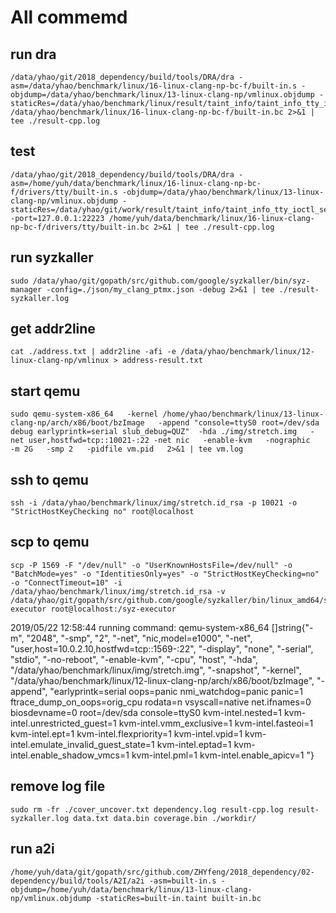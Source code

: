 # All commemd

## run dra

```shell script
/data/yhao/git/2018_dependency/build/tools/DRA/dra -asm=/data/yhao/benchmark/linux/16-linux-clang-np-bc-f/built-in.s -objdump=/data/yhao/benchmark/linux/13-linux-clang-np/vmlinux.objdump -staticRes=/data/yhao/benchmark/linux/result/taint_info/taint_info_tty_ioctl_serialize /data/yhao/benchmark/linux/16-linux-clang-np-bc-f/built-in.bc 2>&1 | tee ./result-cpp.log
```

## test

```shell script
/data/yhao/git/2018_dependency/build/tools/DRA/dra -asm=/home/yuh/data/benchmark/linux/16-linux-clang-np-bc-f/drivers/tty/built-in.s -objdump=/data/yhao/benchmark/linux/13-linux-clang-np/vmlinux.objdump -staticRes=/data/yhao/git/work/result/taint_info/taint_info_tty_ioctl_serialize -port=127.0.0.1:22223 /home/yuh/data/benchmark/linux/16-linux-clang-np-bc-f/drivers/tty/built-in.bc 2>&1 | tee ./result-cpp.log
```

## run syzkaller

```shell script
sudo /data/yhao/git/gopath/src/github.com/google/syzkaller/bin/syz-manager -config=./json/my_clang_ptmx.json -debug 2>&1 | tee ./result-syzkaller.log
```

## get addr2line

```shell script
cat ./address.txt | addr2line -afi -e /data/yhao/benchmark/linux/12-linux-clang-np/vmlinux > address-result.txt
```

## start qemu

```shell script
sudo qemu-system-x86_64   -kernel /home/yhao/benchmark/linux/13-linux-clang-np/arch/x86/boot/bzImage   -append "console=ttyS0 root=/dev/sda debug earlyprintk=serial slub_debug=QUZ"  -hda ./img/stretch.img   -net user,hostfwd=tcp::10021-:22 -net nic   -enable-kvm   -nographic   -m 2G   -smp 2   -pidfile vm.pid   2>&1 | tee vm.log
```

## ssh to qemu

```shell script
ssh -i /data/yhao/benchmark/linux/img/stretch.id_rsa -p 10021 -o "StrictHostKeyChecking no" root@localhost
```

## scp to qemu

```shell script
scp -P 1569 -F "/dev/null" -o "UserKnownHostsFile=/dev/null" -o "BatchMode=yes" -o "IdentitiesOnly=yes" -o "StrictHostKeyChecking=no" -o "ConnectTimeout=10" -i /data/yhao/benchmark/linux/img/stretch.id_rsa -v /data/yhao/git/gopath/src/github.com/google/syzkaller/bin/linux_amd64/syz-executor root@localhost:/syz-executor
```

2019/05/22 12:58:44 running command: qemu-system-x86_64 []string{"-m", "2048", "-smp", "2", "-net", "nic,model=e1000", "-net", "user,host=10.0.2.10,hostfwd=tcp::1569-:22", "-display", "none", "-serial", "stdio", "-no-reboot", "-enable-kvm", "-cpu", "host", "-hda", "/data/yhao/benchmark/linux/img/stretch.img", "-snapshot", "-kernel", "/data/yhao/benchmark/linux/12-linux-clang-np/arch/x86/boot/bzImage", "-append", "earlyprintk=serial oops=panic nmi_watchdog=panic panic=1 ftrace_dump_on_oops=orig_cpu rodata=n vsyscall=native net.ifnames=0 biosdevname=0 root=/dev/sda console=ttyS0 kvm-intel.nested=1 kvm-intel.unrestricted_guest=1 kvm-intel.vmm_exclusive=1 kvm-intel.fasteoi=1 kvm-intel.ept=1 kvm-intel.flexpriority=1 kvm-intel.vpid=1 kvm-intel.emulate_invalid_guest_state=1 kvm-intel.eptad=1 kvm-intel.enable_shadow_vmcs=1 kvm-intel.pml=1 kvm-intel.enable_apicv=1 "}

## remove log file

```shell script
sudo rm -fr ./cover_uncover.txt dependency.log result-cpp.log result-syzkaller.log data.txt data.bin coverage.bin ./workdir/
```

## run a2i

```shell script
/home/yuh/data/git/gopath/src/github.com/ZHYfeng/2018_dependency/02-dependency/build/tools/A2I/a2i -asm=built-in.s -objdump=/home/yuh/data/benchmark/linux/13-linux-clang-np/vmlinux.objdump -staticRes=built-in.taint built-in.bc
```